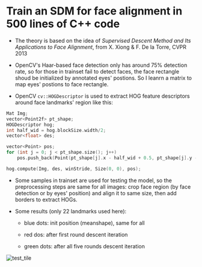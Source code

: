 # Train an SDM for face alignment in 500 lines of C++ code

* The theory is based on the idea of _Supervised Descent Method and Its Applications to Face Alignment_, from X. Xiong & F. De la Torre, CVPR 2013

* OpenCV's Haar-based face detection only has around 75% detection rate, so for those in trainset fail to detect faces, the face rectangle shoud be initialized by annotated eyes' postions. So I leanrn a matrix to map eyes' postions to face rectangle.

* OpenCV ```cv::HOGDescriptor``` is used to extract HOG feature descriptors around face landmarks' region like this:

``` c++
Mat Img;
vector<Point2f> pt_shape;
HOGDescriptor hog;
int half_wid = hog.blockSize.width/2;
vector<float> des;

vector<Point> pos;
for (int j = 0; j < pt_shape.size(); j++)
    pos.push_back(Point(pt_shape[j].x - half_wid + 0.5, pt_shape[j].y - half_wid + 0.5));

hog.compute(Img, des, winStride, Size(0, 0), pos);
```

* Some samples in trainset are used for testing the model, so the preprocessing steps are same for all images: crop face region (by face detection or by eyes' position) and align it to same size, then add borders to extract HOGs.

* Some results (only 22 landmarks used here): 

  * blue dots: init position (meanshape), same for all 

  * red dos: after first round descent iteration 

  * green dots: after all five rounds descent iteration 

![test_tile](https://github.com/wanglin193/SupervisedDescentMethod/blob/master/crop/test_tile.png)



